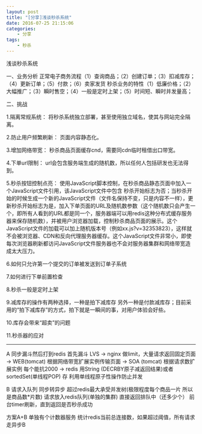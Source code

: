 ```yaml
---
layout: post
title: "[分享]浅谈秒杀系统"
date: 2016-07-25 21:15:06 
categories: 
    - 分享
tags:
    - 秒杀
---
```


浅谈秒杀系统

<!--more-->
一、业务分析
正常电子商务流程（1）查询商品；（2）创建订单；（3）扣减库存；（4）更新订单；（5）付款；（6）卖家发货
秒杀业务的特性（1）低廉价格；（2）大幅推广；（3）瞬时售空；（4）一般是定时上架；（5）时间短、瞬时并发量高；

二、挑战

1.隔离常规系统：
将秒杀系统独立部署，甚至使用独立域名，使其与网站完全隔离。

2.防止用户频繁刷新：
页面内容静态化。

3.增加网络带宽：
秒杀商品页面缓存cnd，需要同cdn临时租借出口带宽。

4.下单url限制：
url会包含服务端生成的随机数，所以任何人包括研发也无法得到。

5.秒杀按钮控制点亮：
使用JavaScript脚本控制，在秒杀商品静态页面中加入一个JavaScript文件引用，该JavaScript文件中包含 秒杀开始标志为否；当秒杀开始的时候生成一个新的JavaScript文件（文件名保持不变，只是内容不一样），更新秒杀开始标志为是，加入下单页面的URL及随机数参数（这个随机数只会产生一个，即所有人看到的URL都是同一个，服务器端可以用redis这种分布式缓存服务器来保存随机数），并被用户浏览器加载，控制秒杀商品页面的展示。这个JavaScript文件的加载可以加上随机版本号（例如xx.js?v=32353823），这样就不会被浏览器、CDN和反向代理服务器缓存。这个JavaScript文件非常小，即使每次浏览器刷新都访问JavaScript文件服务器也不会对服务器集群和网络带宽造成太大压力。

6.如何只允许第一个提交的订单被发送到订单子系统

7.如何进行下单前置检查

8.秒杀一般是定时上架

9.减库存的操作有两种选择，一种是拍下减库存 另外一种是付款减库存；目前采用的“拍下减库存”的方式，拍下就是一瞬间的事，对用户体验会好些。

10.库存会带来“超卖”的问题

11.秒杀器的应对


------------------

A 同步漏斗然后打到redis
首先漏斗 LVS -> nginx 做limit，大量请求返回固定页面 -> WEB(tomcat) 根据网络带宽扩展实例传输页面 
-> SOA (tomcat) 根据请求数扩展实例 每个能抗2000 
-> redis 用String (DECRBY原子减返回结果)或者 sortedSet(单线程POP) 存 利用单线程原子性操作防止并发

B 请求入队列 同步转异步 
超过redis最大承受并发树(极限程度每个商品一片 所以是商品数*片数) 请求放入redis队列(单独的集群)
直接返回排队中（还多少个） 前台timer刷新，直到返回是否秒杀成功

方案A+B 单独有个计数器服务 统计redis当前总连接数，如果超过阈值，所有请求走异步B
